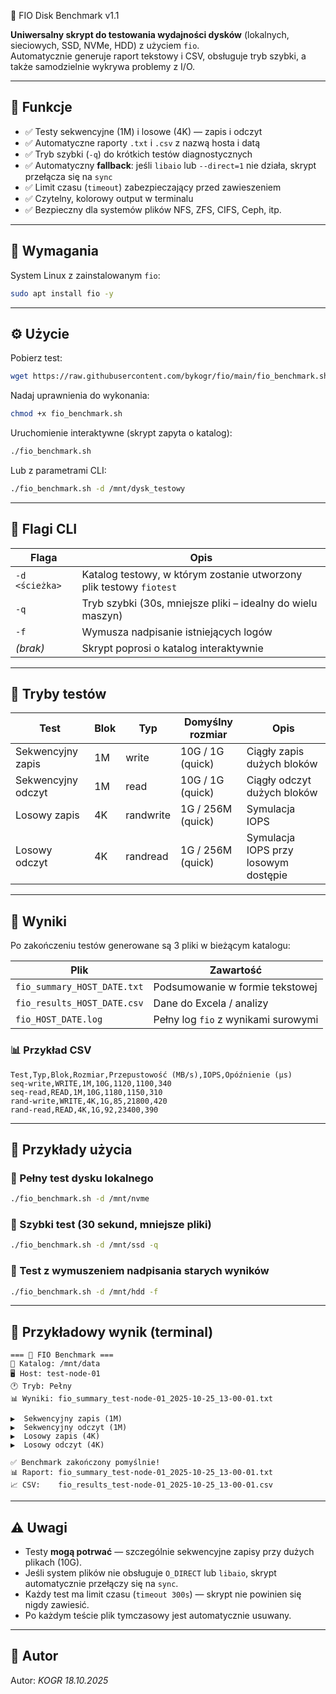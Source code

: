 🧪 FIO Disk Benchmark v1.1

**Uniwersalny skrypt do testowania wydajności dysków** (lokalnych, sieciowych, SSD, NVMe, HDD) z użyciem `fio`.  
Automatycznie generuje raport tekstowy i CSV, obsługuje tryb szybki, a także samodzielnie wykrywa problemy z I/O.

---

## 🚀 Funkcje

- ✅ Testy sekwencyjne (1M) i losowe (4K) — zapis i odczyt  
- ✅ Automatyczne raporty `.txt` i `.csv` z nazwą hosta i datą  
- ✅ Tryb szybki (`-q`) do krótkich testów diagnostycznych  
- ✅ Automatyczny **fallback**: jeśli `libaio` lub `--direct=1` nie działa, skrypt przełącza się na `sync`  
- ✅ Limit czasu (`timeout`) zabezpieczający przed zawieszeniem  
- ✅ Czytelny, kolorowy output w terminalu  
- ✅ Bezpieczny dla systemów plików NFS, ZFS, CIFS, Ceph, itp.

---

## 🧰 Wymagania

System Linux z zainstalowanym `fio`:

```bash
sudo apt install fio -y
````

---

## ⚙️ Użycie

Pobierz test:

  ```bash
  wget https://raw.githubusercontent.com/bykogr/fio/main/fio_benchmark.sh
  ```

Nadaj uprawnienia do wykonania:

```bash
chmod +x fio_benchmark.sh
```

Uruchomienie interaktywne (skrypt zapyta o katalog):

```bash
./fio_benchmark.sh
```

Lub z parametrami CLI:

```bash
./fio_benchmark.sh -d /mnt/dysk_testowy
```

---

## 🏁 Flagi CLI

| Flaga          | Opis                                                                |
| -------------- | ------------------------------------------------------------------- |
| `-d <ścieżka>` | Katalog testowy, w którym zostanie utworzony plik testowy `fiotest` |
| `-q`           | Tryb szybki (30s, mniejsze pliki – idealny do wielu maszyn)         |
| `-f`           | Wymusza nadpisanie istniejących logów                               |
| *(brak)*       | Skrypt poprosi o katalog interaktywnie                              |

---

## 🧪 Tryby testów

| Test               | Blok | Typ       | Domyślny rozmiar  | Opis                                 |
| ------------------ | ---- | --------- | ----------------- | ------------------------------------ |
| Sekwencyjny zapis  | 1M   | write     | 10G / 1G (quick)  | Ciągły zapis dużych bloków           |
| Sekwencyjny odczyt | 1M   | read      | 10G / 1G (quick)  | Ciągły odczyt dużych bloków          |
| Losowy zapis       | 4K   | randwrite | 1G / 256M (quick) | Symulacja IOPS                       |
| Losowy odczyt      | 4K   | randread  | 1G / 256M (quick) | Symulacja IOPS przy losowym dostępie |

---

## 📄 Wyniki

Po zakończeniu testów generowane są 3 pliki w bieżącym katalogu:

| Plik                        | Zawartość                           |
| --------------------------- | ----------------------------------- |
| `fio_summary_HOST_DATE.txt` | Podsumowanie w formie tekstowej     |
| `fio_results_HOST_DATE.csv` | Dane do Excela / analizy            |
| `fio_HOST_DATE.log`         | Pełny log `fio` z wynikami surowymi |

### 📊 Przykład CSV

```csv
Test,Typ,Blok,Rozmiar,Przepustowość (MB/s),IOPS,Opóźnienie (µs)
seq-write,WRITE,1M,10G,1120,1100,340
seq-read,READ,1M,10G,1180,1150,310
rand-write,WRITE,4K,1G,85,21800,420
rand-read,READ,4K,1G,92,23400,390
```

---

## 📘 Przykłady użycia

### 🔹 Pełny test dysku lokalnego

```bash
./fio_benchmark.sh -d /mnt/nvme
```

### 🔹 Szybki test (30 sekund, mniejsze pliki)

```bash
./fio_benchmark.sh -d /mnt/ssd -q
```

### 🔹 Test z wymuszeniem nadpisania starych wyników

```bash
./fio_benchmark.sh -d /mnt/hdd -f
```

---

## 🧩 Przykładowy wynik (terminal)

```
=== 🚀 FIO Benchmark ===
📂 Katalog: /mnt/data
🖥️ Host: test-node-01
🕐 Tryb: Pełny
📊 Wyniki: fio_summary_test-node-01_2025-10-25_13-00-01.txt

▶️  Sekwencyjny zapis (1M)
▶️  Sekwencyjny odczyt (1M)
▶️  Losowy zapis (4K)
▶️  Losowy odczyt (4K)

✅ Benchmark zakończony pomyślnie!
📊 Raport: fio_summary_test-node-01_2025-10-25_13-00-01.txt
📈 CSV:    fio_results_test-node-01_2025-10-25_13-00-01.csv
```

---

## ⚠️ Uwagi

* Testy **mogą potrwać** — szczególnie sekwencyjne zapisy przy dużych plikach (10G).
* Jeśli system plików nie obsługuje `O_DIRECT` lub `libaio`, skrypt automatycznie przełączy się na `sync`.
* Każdy test ma limit czasu (`timeout 300s`) — skrypt nie powinien się nigdy zawiesić.
* Po każdym teście plik tymczasowy jest automatycznie usuwany.

---

## 📜 Autor

Autor: *KOGR 18.10.2025*

